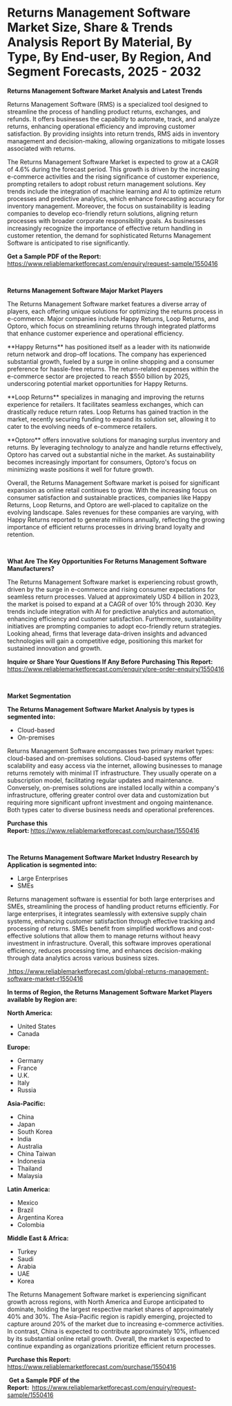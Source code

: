 <p><h1>Returns Management Software Market Size, Share & Trends Analysis Report By Material, By Type, By End-user, By Region, And Segment Forecasts, 2025 - 2032</h1></p><p><strong>Returns Management Software Market Analysis and Latest Trends</strong></p>
<p><p>Returns Management Software (RMS) is a specialized tool designed to streamline the process of handling product returns, exchanges, and refunds. It offers businesses the capability to automate, track, and analyze returns, enhancing operational efficiency and improving customer satisfaction. By providing insights into return trends, RMS aids in inventory management and decision-making, allowing organizations to mitigate losses associated with returns.</p><p>The Returns Management Software Market is expected to grow at a CAGR of 4.6% during the forecast period. This growth is driven by the increasing e-commerce activities and the rising significance of customer experience, prompting retailers to adopt robust return management solutions. Key trends include the integration of machine learning and AI to optimize return processes and predictive analytics, which enhance forecasting accuracy for inventory management. Moreover, the focus on sustainability is leading companies to develop eco-friendly return solutions, aligning return processes with broader corporate responsibility goals. As businesses increasingly recognize the importance of effective return handling in customer retention, the demand for sophisticated Returns Management Software is anticipated to rise significantly.</p></p>
<p><strong>Get a Sample PDF of the Report:&nbsp;</strong> <a href="https://www.reliablemarketforecast.com/enquiry/request-sample/1550416?utm_campaign=2943&utm_medium=2&utm_source=Github&utm_content=ia&utm_term=19042025&utm_id=returns-management-software">https://www.reliablemarketforecast.com/enquiry/request-sample/1550416</a></p>
<p>&nbsp;</p>
<p><strong>Returns Management Software Major Market Players</strong></p>
<p><p>The Returns Management Software market features a diverse array of players, each offering unique solutions for optimizing the returns process in e-commerce. Major companies include Happy Returns, Loop Returns, and Optoro, which focus on streamlining returns through integrated platforms that enhance customer experience and operational efficiency.</p><p>**Happy Returns** has positioned itself as a leader with its nationwide return network and drop-off locations. The company has experienced substantial growth, fueled by a surge in online shopping and a consumer preference for hassle-free returns. The return-related expenses within the e-commerce sector are projected to reach $550 billion by 2025, underscoring potential market opportunities for Happy Returns.</p><p>**Loop Returns** specializes in managing and improving the returns experience for retailers. It facilitates seamless exchanges, which can drastically reduce return rates. Loop Returns has gained traction in the market, recently securing funding to expand its solution set, allowing it to cater to the evolving needs of e-commerce retailers.</p><p>**Optoro** offers innovative solutions for managing surplus inventory and returns. By leveraging technology to analyze and handle returns effectively, Optoro has carved out a substantial niche in the market. As sustainability becomes increasingly important for consumers, Optoro's focus on minimizing waste positions it well for future growth.</p><p>Overall, the Returns Management Software market is poised for significant expansion as online retail continues to grow. With the increasing focus on consumer satisfaction and sustainable practices, companies like Happy Returns, Loop Returns, and Optoro are well-placed to capitalize on the evolving landscape. Sales revenues for these companies are varying, with Happy Returns reported to generate millions annually, reflecting the growing importance of efficient returns processes in driving brand loyalty and retention.</p></p>
<p>&nbsp;</p>
<p><strong>What Are The Key Opportunities For Returns Management Software Manufacturers?</strong></p>
<p><p>The Returns Management Software market is experiencing robust growth, driven by the surge in e-commerce and rising consumer expectations for seamless return processes. Valued at approximately USD 4 billion in 2023, the market is poised to expand at a CAGR of over 10% through 2030. Key trends include integration with AI for predictive analytics and automation, enhancing efficiency and customer satisfaction. Furthermore, sustainability initiatives are prompting companies to adopt eco-friendly return strategies. Looking ahead, firms that leverage data-driven insights and advanced technologies will gain a competitive edge, positioning this market for sustained innovation and growth.</p></p>
<p><strong>Inquire or Share Your Questions If Any Before Purchasing This Report:</strong> <a href="https://www.reliablemarketforecast.com/enquiry/pre-order-enquiry/1550416?utm_campaign=2943&utm_medium=2&utm_source=Github&utm_content=ia&utm_term=19042025&utm_id=returns-management-software">https://www.reliablemarketforecast.com/enquiry/pre-order-enquiry/1550416</a></p>
<p>&nbsp;</p>
<p><strong>Market Segmentation</strong></p>
<p><strong>The Returns Management Software Market Analysis by types is segmented into:</strong></p>
<p><ul><li>Cloud-based</li><li>On-premises</li></ul></p>
<p><p>Returns Management Software encompasses two primary market types: cloud-based and on-premises solutions. Cloud-based systems offer scalability and easy access via the internet, allowing businesses to manage returns remotely with minimal IT infrastructure. They usually operate on a subscription model, facilitating regular updates and maintenance. Conversely, on-premises solutions are installed locally within a company's infrastructure, offering greater control over data and customization but requiring more significant upfront investment and ongoing maintenance. Both types cater to diverse business needs and operational preferences.</p></p>
<p><strong>Purchase this Report:&nbsp;</strong><a href="https://www.reliablemarketforecast.com/purchase/1550416?utm_campaign=2943&utm_medium=2&utm_source=Github&utm_content=ia&utm_term=19042025&utm_id=returns-management-software">https://www.reliablemarketforecast.com/purchase/1550416</a></p>
<p>&nbsp;</p>
<p><strong>The Returns Management Software Market Industry Research by Application is segmented into:</strong></p>
<p><ul><li>Large Enterprises</li><li>SMEs</li></ul></p>
<p><p>Returns management software is essential for both large enterprises and SMEs, streamlining the process of handling product returns efficiently. For large enterprises, it integrates seamlessly with extensive supply chain systems, enhancing customer satisfaction through effective tracking and processing of returns. SMEs benefit from simplified workflows and cost-effective solutions that allow them to manage returns without heavy investment in infrastructure. Overall, this software improves operational efficiency, reduces processing time, and enhances decision-making through data analytics across various business sizes.</p></p>
<p><a href="https://www.reliablemarketforecast.com/global-returns-management-software-market-r1550416?utm_campaign=2943&utm_medium=2&utm_source=Github&utm_content=ia&utm_term=19042025&utm_id=returns-management-software">&nbsp;https://www.reliablemarketforecast.com/global-returns-management-software-market-r1550416</a></p>
<p><strong>In terms of Region, the Returns Management Software Market Players available by Region are:</strong></p>
<p>
    <p> <strong> North America: </strong>
        <ul>
            <li>United States</li>
            <li>Canada</li>
        </ul>
        </p> 
    <p> <strong> Europe: </strong>
        <ul>
            <li>Germany</li>
            <li>France</li>
            <li>U.K.</li>
            <li>Italy</li>
            <li>Russia</li>
        </ul>
        </p> 
    <p> <strong> Asia-Pacific: </strong>
        <ul>
            <li>China</li>
            <li>Japan</li>
            <li>South Korea</li>
            <li>India</li>
            <li>Australia</li>
            <li>China Taiwan</li>
            <li>Indonesia</li>
            <li>Thailand</li>
            <li>Malaysia</li>
        </ul>
        </p> 
    <p> <strong> Latin America: </strong>
        <ul>
            <li>Mexico</li>
            <li>Brazil</li>
            <li>Argentina Korea</li>
            <li>Colombia</li>
        </ul>
        </p> 
    <p> <strong> Middle East & Africa: </strong>
        <ul>
            <li>Turkey</li>
            <li>Saudi</li>
            <li>Arabia</li>
            <li>UAE</li>
            <li>Korea</li>
        </ul>
    </p>
    </p>
<p><p>The Returns Management Software market is experiencing significant growth across regions, with North America and Europe anticipated to dominate, holding the largest respective market shares of approximately 40% and 30%. The Asia-Pacific region is rapidly emerging, projected to capture around 20% of the market due to increasing e-commerce activities. In contrast, China is expected to contribute approximately 10%, influenced by its substantial online retail growth. Overall, the market is expected to continue expanding as organizations prioritize efficient return processes.</p></p>
<p><strong>Purchase this Report: </strong><a href="https://www.reliablemarketforecast.com/purchase/1550416?utm_campaign=2943&utm_medium=2&utm_source=Github&utm_content=ia&utm_term=19042025&utm_id=returns-management-software">https://www.reliablemarketforecast.com/purchase/1550416</a></p>
<p>&nbsp;<strong>Get a Sample PDF of the Report:&nbsp;&nbsp;</strong><a href="https://www.reliablemarketforecast.com/enquiry/request-sample/1550416?utm_campaign=2943&utm_medium=2&utm_source=Github&utm_content=ia&utm_term=19042025&utm_id=returns-management-software">https://www.reliablemarketforecast.com/enquiry/request-sample/1550416</a></p>
<p><strong></strong></p>
<p><p></p><p></p><p></p></p>